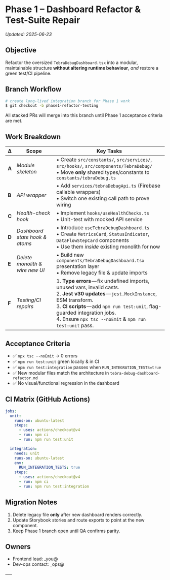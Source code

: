 # Phase 1 – Dashboard Refactor & Test-Suite Repair

_Updated: 2025-06-23_

## Objective

Refactor the oversized `TebraDebugDashboard.tsx` into a modular, maintainable structure **without altering runtime behaviour**, _and_ restore a green test/CI pipeline.

## Branch Workflow

```bash
# create long-lived integration branch for Phase 1 work
$ git checkout -b phase1-refactor-testing
```

All stacked PRs will merge into this branch until Phase 1 acceptance criteria are met.

## Work Breakdown

| Δ | Scope | Key Tasks |
|---|-------|----------|
| **A** | _Module skeleton_ | • Create `src/constants/`, `src/services/`, `src/hooks/`, `src/components/TebraDebug/`<br/>• Move **only** shared types/constants to `constants/tebraDebug.ts` |
| **B** | _API wrapper_ | • Add `services/tebraDebugApi.ts` (Firebase callable wrappers)<br/>• Switch one existing call path to prove wiring |
| **C** | _Health-check hook_ | • Implement `hooks/useHealthChecks.ts`<br/>• Unit-test with mocked API service |
| **D** | _Dashboard state hook & atoms_ | • Introduce `useTebraDebugDashboard.ts`<br/>• Create `MetricsCard`, `StatusIndicator`, `DataFlowStepCard` components<br/>• Use them _inside_ existing monolith for now |
| **E** | _Delete monolith & wire new UI_ | • Build new `components/TebraDebugDashboard.tsx` presentation layer<br/>• Remove legacy file & update imports |
| **F** | _Testing/CI repairs_ | 1. **Type errors** — fix undefined imports, unused vars, invalid casts.<br/>2. **Jest v30 updates** — `jest.MockInstance`, ESM transform.<br/>3. **CI scripts** — add `npm run test:unit`, flag-guarded integration jobs.<br/>4. Ensure `npx tsc --noEmit` & `npm run test:unit` pass. |

## Acceptance Criteria

* ✅ `npx tsc --noEmit` → 0 errors
* ✅ `npm run test:unit` green locally & in CI
* ✅ `npm run test:integration` passes when `RUN_INTEGRATION_TESTS=true`
* ✅ New modular files match the architecture in `tebra-debug-dashboard-refactor.md`
* ✅ No visual/functional regression in the dashboard

## CI Matrix (GitHub Actions)

```yaml
jobs:
  unit:
    runs-on: ubuntu-latest
    steps:
      - uses: actions/checkout@v4
      - run: npm ci
      - run: npm run test:unit

  integration:
    needs: unit
    runs-on: ubuntu-latest
    env:
      RUN_INTEGRATION_TESTS: true
    steps:
      - uses: actions/checkout@v4
      - run: npm ci
      - run: npm run test:integration
```

## Migration Notes

1. Delete legacy file **only** after new dashboard renders correctly.
2. Update Storybook stories and route exports to point at the new component.
3. Keep Phase 1 branch open until QA confirms parity.

## Owners

* Frontend lead: _you@
* Dev-ops contact: _ops@

–––
